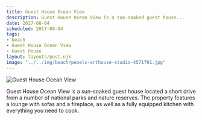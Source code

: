 ```yaml
---
title: Guest House Ocean View
description: Guest House Ocean View is a sun-soaked guest house...
date: 2017-08-04
scheduled: 2017-08-04
tags:
- beach
- Guest House Ocean View
- Guest House
layout: layouts/post.njk
image: "../../img/beach/pexels-arthouse-studio-4571791.jpg"
---
```


![Guest House Ocean View](../../img/beach/pexels-arthouse-studio-4571791.jpg)

Guest House Ocean View is a sun-soaked guest house located a short drive from a number of national parks and nature reserves. The property features a lounge with sofas and a fireplace, as well as a fully equipped kitchen with everything you need to cook.